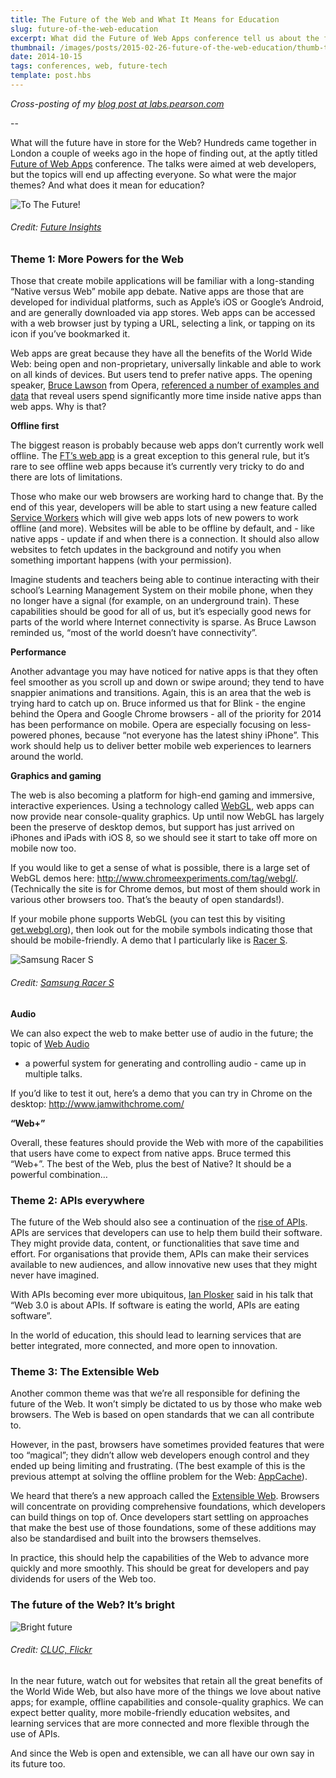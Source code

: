 ```yaml
---
title: The Future of the Web and What It Means for Education
slug: future-of-the-web-education
excerpt: What did the Future of Web Apps conference tell us about the future of education?
thumbnail: /images/posts/2015-02-26-future-of-the-web-education/thumb-to-the-future.jpg
date: 2014-10-15
tags: conferences, web, future-tech
template: post.hbs
---
```


*Cross-posting of my [blog post at labs.pearson.com](http://labs.pearson.com/the-future-of-web-and-what-it-means-for-education/)*

--

What will the future have in store for the Web? Hundreds came
together in London a couple of weeks ago in the hope of finding out, at
the aptly titled [Future of Web
Apps](https://futureofwebapps.com/london-2014/) conference.
The talks were aimed at web developers, but the topics will end up
affecting everyone. So what were the major themes? And what does it mean
for education?

![To The Future!](/images/posts/2015-02-26-future-of-the-web-education/to-the-future.png)
###### Credit: [Future Insights](https://twitter.com/fowa/status/517319990882877441)

### Theme 1: More Powers for the Web

Those that create mobile applications will be familiar with a
long-standing “Native versus Web” mobile app debate. Native apps are
those that are developed for individual platforms, such as Apple’s iOS
or Google’s Android, and are generally downloaded via app stores. Web
apps can be accessed with a web browser just by typing a URL, selecting
a link, or tapping on its icon if you’ve bookmarked it.

Web apps are great because they have all the benefits of the World
Wide Web: being open and non-proprietary, universally linkable and able
to work on all kinds of devices. But users tend to prefer native apps.
The opening speaker, [Bruce
Lawson](http://www.brucelawson.co.uk/) from Opera,
[referenced a number of examples and
data](https://brucelawson.github.io/talks/2014/fowa/) that
reveal users spend significantly more time inside native apps than web
apps. Why is that?

**Offline first**

The biggest reason is probably because web apps don’t currently
work well offline. The [FT’s web
app](http://app.ft.com/) is a great exception to this
general rule, but it’s rare to see offline web apps because it’s
currently very tricky to do and there are lots of limitations.

Those who make our web browsers are working hard to change that.
By the end of this year, developers will be able to start using a new
feature called [Service
Workers](https://developer.mozilla.org/en-US/docs/Web/API/ServiceWorker_API)
which will give web apps lots of new powers to work offline (and more).
Websites will be able to be offline by default, and - like native apps -
update if and when there is a connection. It
should also allow websites to fetch updates in the background and notify
you when something important happens (with your permission).

Imagine students and teachers being able to continue interacting
with their school’s Learning Management System on their mobile phone,
when they no longer have a signal (for example, on an underground
train). These capabilities should be good for all of us, but it’s
especially good news for parts of the world where Internet connectivity
is sparse. As Bruce Lawson reminded us, “most of the world
doesn’t have connectivity”.

**Performance**

<span
id="docs-internal-guid-c924e1ec-132d-a80f-0b8a-d3dafebed142">Another
advantage you may have noticed for native apps is that they often feel
smoother as you scroll up and down or swipe around; they tend to have
snappier animations and transitions. Again, this is an area that the web
is trying hard to catch up on. Bruce informed us that for Blink - the
engine behind the Opera and Google Chrome browsers -
all of the priority for 2014 has been
performance on mobile. Opera are especially focusing on less-powered
phones, because “not everyone has the latest shiny iPhone”. This work
should help us to deliver better mobile web experiences to learners
around the world.

**Graphics and gaming**

The web is also becoming a platform for high-end gaming and
immersive, interactive experiences. Using a technology called
[WebGL](https://developer.mozilla.org/en-US/docs/Web/WebGL),
web apps can now provide near console-quality graphics. Up until now
WebGL has largely been the preserve of desktop demos, but support has
just arrived on iPhones and iPads with iOS 8, so we should see it start
to take off more on mobile now too.

If you would like to get a sense of what is possible, there is a
large set of WebGL demos here:
[<http://www.chromeexperiments.com/tag/webgl/>](http://www.chromeexperiments.com/tag/webgl/).
(Technically the site is for Chrome demos, but most of them should work
in various other browsers too. That’s the beauty of open
standards!).

If your mobile phone supports WebGL (you can test this by visiting
[get.webgl.org](http://get.webgl.org/)), then
look out for the mobile symbols indicating those that should be
mobile-friendly. A demo that I particularly like is [Racer
S](http://www.chromeexperiments.com/detail/racer-s/).

![Samsung Racer S](/images/posts/2015-02-26-future-of-the-web-education/samsung-racer-s.png)
###### Credit: [Samsung Racer S](http://helloracer.com/racer-s/)

**Audio**

We can also expect the web to make better use of audio in the
future; the topic of [Web
Audio](https://developer.mozilla.org/en-US/docs/Web/API/Web_Audio_API)
- a powerful system for generating and controlling audio - came up in
multiple talks.

If you’d like to test it out, here’s a demo that you can try in
Chrome on the desktop:
<http://www.jamwithchrome.com/>

**“Web+”**

Overall, these features should provide the Web with more of the
capabilities that users have come to expect from native apps. Bruce
termed this “Web+”. The best of the Web, plus the best of Native? It
should be a powerful combination…

### Theme 2: APIs everywhere

The future of the Web should also see a continuation of the
[rise of
APIs](http://thenextweb.com/dd/2014/03/28/api-economy/).
APIs are services that developers can use to help them build their
software. They might provide data, content, or functionalities that save
time and effort. For organisations that provide them, APIs can make
their services available to new audiences, and allow innovative new uses
that they might never have imagined.

With APIs becoming ever more ubiquitous, [Ian
Plosker](https://www.linkedin.com/in/ianplosker) said in
his talk that “Web 3.0 is about APIs. If software is eating
the world, APIs are eating software”.

In the world of education, this should lead to learning services
that are better integrated, more connected, and more open to
innovation.

### Theme 3: The Extensible Web

Another common theme was that we’re all responsible for defining
the future of the Web. It won’t simply be dictated to us by those who
make web browsers. The Web is based on open standards that we can all
contribute to. 

However, in the past, browsers have sometimes provided features
that were too “magical”; they didn’t allow web developers enough control
and they ended up being limiting and frustrating. (The best example of
this is the previous attempt at solving the offline problem for the Web:
[AppCache](http://www.html5rocks.com/en/tutorials/appcache/beginner/)).

We heard that there’s a new approach called the
[Extensible
Web](http://extensiblewebmanifesto.org/). Browsers will
concentrate on providing comprehensive foundations, which developers can
build things on top of. Once developers start settling on approaches
that make the best use of those foundations, some of these additions may
also be standardised and built into the browsers themselves.

In practice, this should help the capabilities of the Web to
advance more quickly and more smoothly. This should be great for
developers and pay dividends for users of the Web too.

### The future of the Web? It’s bright

![Bright future](/images/posts/2015-02-26-future-of-the-web-education/bright-orange-web.jpg)
###### Credit: [CLUC, Flickr](https://www.flickr.com/photos/35378394@N03/3280622749/)

In the near future, watch out for websites that retain all the great
benefits of the World Wide Web, but also have more of the things we love
about native apps; for example, offline capabilities and console-quality
graphics. We can expect better quality, more mobile-friendly education
websites, and learning services that are more connected and more
flexible through the use of APIs.

And since the Web is open and extensible, we can all have our own say in
its future too.

